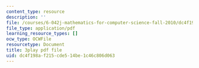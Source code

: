 ```yaml
---
content_type: resource
description: ''
file: /courses/6-042j-mathematics-for-computer-science-fall-2010/dc4f198af215cde514be1c46c806d063_oI9fMUqgfxY.pdf
file_type: application/pdf
learning_resource_types: []
ocw_type: OCWFile
resourcetype: Document
title: 3play pdf file
uid: dc4f198a-f215-cde5-14be-1c46c806d063
---
```

